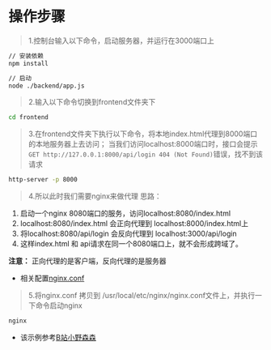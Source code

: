 # 操作步骤

> 1.控制台输入以下命令，启动服务器，并运行在3000端口上
```bash
// 安装依赖
npm install

// 启动
node ./backend/app.js
```

> 2.输入以下命令切换到frontend文件夹下
```bash
cd frontend
```

> 3.在frontend文件夹下执行以下命令，将本地index.html代理到8000端口的本地服务器上去访问；
当我们访问localhost:8000端口时，接口会提示 `GET http://127.0.0.1:8000/api/login 404 (Not Found)`错误，找不到该请求
```bash
http-server -p 8000
```

> 4.所以此时我们需要nginx来做代理
思路：
  1. 启动一个nginx 8080端口的服务，访问localhost:8080/index.html
  2. localhost:8080/index.html 会正向代理到  localhost:8000/index.html上
  3. 将localhost:8080/api/login 会反向代理到  localhost:3000/api/login
  4. 这样index.html 和 api请求在同一个8080端口上，就不会形成跨域了。

**注意：** 正向代理的是客户端，反向代理的是服务器

- 相关配置[nginx.conf](./nginx.conf)


> 5.将nginx.conf 拷贝到 /usr/local/etc/nginx/nginx.conf文件上，并执行一下命令启动nginx
```bash
nginx
```

- 该示例参考[B站小野森森](https://www.bilibili.com/video/BV1mU4y1g74Y?p=1&vd_source=220e62323c197e0cc8dfbe5e1306923c)

